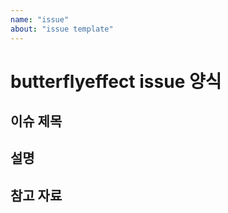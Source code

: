 ```yaml
---
name: "issue"
about: "issue template"
---
```


# butterflyeffect issue 양식

## 이슈 제목

<!-- 이슈의 주제 or 제목을 적어주세요 -->

## 설명

<!-- 설명을 적어주세요 -->

## 참고 자료

<!-- 파일이나 url 등 관련 참조 내용을 기입해주세요 -->
